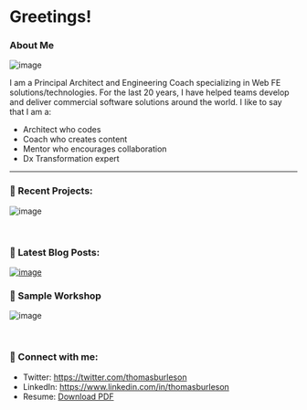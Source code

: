 # Greetings!

### About Me

![image](https://user-images.githubusercontent.com/210413/140199995-347f8c76-7780-461e-a650-ede6a12a67f1.png)

I am a Principal Architect and Engineering Coach specializing in Web FE solutions/technologies. For the last 20 years, I have helped teams develop and deliver commercial software solutions around the world. I like to say that I am a:

* Architect who codes
* Coach who creates content
* Mentor who encourages collaboration
* Dx Transformation expert 



----

### 🤝 Recent Projects:

![image](https://user-images.githubusercontent.com/210413/140201146-e78b56bc-fec7-4e43-ba1e-603061f5a759.png)



<br/>


### 📝 Latest Blog Posts:

[![image](https://user-images.githubusercontent.com/210413/140200140-05aa7e38-0018-4c88-bbdc-d97a2d79c5ca.png)](https://thomasburlesonia.medium.com/list/published-articles-e052412d4b56)


### 📝 Sample Workshop

![image](https://user-images.githubusercontent.com/210413/140201759-4c50e837-48fd-4d1e-adff-f39dee2ae41b.png)


<br/>

### 🤝 Connect with me:

- Twitter: https://twitter.com/thomasburleson
- LinkedIn: https://www.linkedin.com/in/thomasburleson
- Resume: [Download PDF](https://github.com/ThomasBurleson/thomasburleson/files/7470965/ThomasBurleson.2021.pdf)
